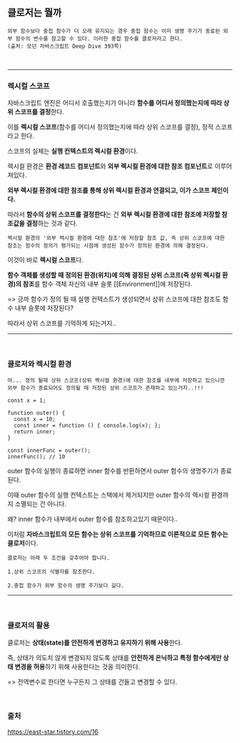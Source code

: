 ## 클로저는 뭘까

```
외부 함수보다 중첩 함수가 더 오래 유지되는 경우 중첩 함수는 이미 생명 주기가 종료된 외부 함수의 변수를 참고할 수 있다. 이러한 중첩 함수를 클로저라고 한다.
(출처: 모던 자바스크립트 Deep Dive 393쪽)
```

<br />

---

### 렉시컬 스코프

자바스크립트 엔진은 어디서 호출했는지가 아니라 **함수를 어디서 정의했는지에 따라 상위 스코프를 결정**한다.

이를 **렉시컬 스코프**(함수를 어디서 정의했는지에 따라 상위 스코프를 결정), 정적 스코프라고 한다.

스코프의 실체는 **실행 컨텍스트의 렉시컬 환경**이다.

렉시컬 환경은 **환경 레코드 컴포넌트**와 **외부 렉시컬 환경에 대한 참조 컴포넌트**로 이루어져있다.

**외부 렉시컬 환경에 대한 참조를 통해 상위 렉시컬 환경과 연결되고, 이가 스코프 체인이다.**

따라서 **함수의 상위 스코프를 결정한다**는 건 **외부 렉시컬 환경에 대한 참조에 저장할 참조값을 결정**하는 것과 같다.

```
렉시컬 환경의 '외부 렉시컬 환경에 대한 참조'에 저장할 참조 값, 즉 상위 스코프에 대한 참조는 함수의 정의가 평가되는 시점에 생성된 함수가 정의된 환경에 의해 결정된다.
```

이것이 바로 **렉시컬 스코프**다.

**함수 객체를 생성할 때 정의된 환경(위치)에 의해 결정된 상위 스코프(즉 상위 렉시컬 환경)의 참조**를 함수 객체 자신의 내부 슬롯 [[Environment]]에 저장된다.

=> 긍까 함수가 정의 될 때 실행 컨텍스트가 생성되면서 상위 스코프에 대한 참조도 함수 내부 슬롯에 저장된다?

따라서 상위 스코프를 기억하게 되는거지..

---

<br />

### 클로저와 렉시컬 환경

```
아... 정의 될때 상위 스코프(상위 렉시컬 환경)에 대한 참조를 내부에 저장하고 있으니깐 외부 함수가 종료되어도 정의될 때 저장된 상위 스코프가 존재하고 있는거지..!!!
```

```
const x = 1;

function outer() {
  const x = 10;
  const inner = function () { console.log(x); };
  return inner;
}

const innerFunc = outer();
innerFunc(); // 10
```

outer 함수의 실행이 종료하면 inner 함수를 반환하면서 outer 함수의 생명주기가 종료된다.

이때 outer 함수의 실행 컨텍스트는 스택에서 제거되지만 outer 함수의 렉시컬 환경까지 소멸되는 건 아니다.

왜? inner 함수가 내부에서 outer 함수를 참조하고있기 때문이다..

이처럼 **자바스크립트의 모든 함수는 상위 스코프를 기억하므로 이론적으로 모든 함수는 클로저**이다.

```
클로저는 아래 두 조건을 갖추어야 합니다.

1.상위 스코프의 식별자를 참조한다.

2.중첩 함수가 외부 함수의 생명 주기보다 길다.
```

---

<br />

### 클로저의 활용

클로저는 **상태(state)를 안전하게 변경하고 유지하기 위해 사용**한다.

즉, 상태가 의도치 않게 변경되지 않도록 상태를 **안전하게 은닉하고 특정 함수에게만 상태 변경을 허용**하기 위해 사용한다는 것을 의미한다.

=> 전역변수로 한다면 누구든지 그 상태를 건들고 변경할 수 있다.

<br />

### 출처

https://east-star.tistory.com/16
